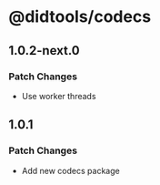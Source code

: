 # @didtools/codecs

## 1.0.2-next.0

### Patch Changes

- Use worker threads

## 1.0.1

### Patch Changes

- Add new codecs package
